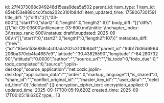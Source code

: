 id: 27f4373068c949248d15eaa9dea5a502
parent_id: 
item_type: 1
item_id: 85eb153e888c4c0fada202c3101b84d1
item_updated_time: 1758067301591
title_diff: "[{\"diffs\":[[1,\"03-600\"]],\"start1\":0,\"start2\":0,\"length1\":0,\"length2\":6}]"
body_diff: "[{\"diffs\":[[1,\"id: CB-03600\\\nfilename: 03-600.md\\\ntitle: \\\nchapter_index: 3\\\nstep_rank: 600\\\nstatus: draft\\\nupdated: 2025-09-06\\\n\"]],\"start1\":0,\"start2\":0,\"length1\":0,\"length2\":107}]"
metadata_diff: {"new":{"id":"85eb153e888c4c0fada202c3101b84d1","parent_id":"9db17b06d6964206ba370cb4fa4687e9","latitude":"30.43825590","longitude":"-84.28073290","altitude":"0.0000","author":"","source_url":"","is_todo":0,"todo_due":0,"todo_completed":0,"source":"joplin-desktop","source_application":"net.cozic.joplin-desktop","application_data":"","order":0,"markup_language":1,"is_shared":0,"share_id":"","conflict_original_id":"","master_key_id":"","user_data":"","deleted_time":0},"deleted":[]}
encryption_cipher_text: 
encryption_applied: 0
updated_time: 2025-09-17T00:05:19.620Z
created_time: 2025-09-17T00:05:19.620Z
type_: 13